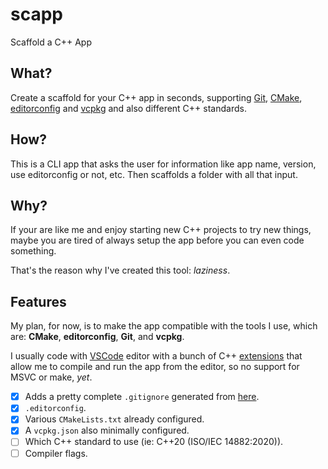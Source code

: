 # scapp

Scaffold a C++ App

## What?

Create a scaffold for your C++ app in seconds, supporting [Git](https://git-scm.com/), [CMake](https://cmake.org/), [editorconfig](https://editorconfig.org/) and [vcpkg](https://vcpkg.io/en/index.html) and also different C++ standards.

## How?

This is a CLI app that asks the user for information like app name, version, use editorconfig or not, etc. Then scaffolds a folder with all that input.

## Why?

If your are like me and enjoy starting new C++ projects to try new things, maybe you are tired of always setup the app before you can even code something.

That's the reason why I've created this tool: *laziness*.

## Features

My plan, for now, is to make the app compatible with the tools I use, which are: **CMake**, **editorconfig**, **Git**, and **vcpkg**.

I usually code with [VSCode](https://code.visualstudio.com/) editor with a bunch of C++ [extensions](https://marketplace.visualstudio.com/items?itemName=ms-vscode.cpptools-extension-pack) that allow me to compile and run the app from the editor, so no support for MSVC or make, *yet*.

- [x] Adds a pretty complete `.gitignore` generated from [here](https://www.toptal.com/developers/gitignore?templates=windows,macos,linux,node,c++,visualstudiocode,emacs,vim,visualstudio,cmake,vcpkg,intellij+all).
- [x] `.editorconfig`.
- [x] Various `CMakeLists.txt` already configured.
- [x] A `vcpkg.json` also minimally configured.
- [ ] Which C++ standard to use (ie: C++20 (ISO/IEC 14882:2020)).
- [ ] Compiler flags.
